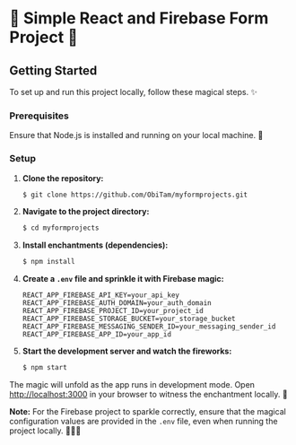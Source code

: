 # 🌟 Simple React and Firebase Form Project 🚀

## Getting Started

To set up and run this project locally, follow these magical steps. ✨

### Prerequisites

Ensure that Node.js is installed and running on your local machine. 🚦

### Setup

1. **Clone the repository:**
    ```bash
    $ git clone https://github.com/ObiTam/myformprojects.git
    ```

2. **Navigate to the project directory:**
    ```bash
    $ cd myformprojects
    ```

3. **Install enchantments (dependencies):**
    ```bash
    $ npm install
    ```

4. **Create a `.env` file and sprinkle it with Firebase magic:**
    ```env
    REACT_APP_FIREBASE_API_KEY=your_api_key
    REACT_APP_FIREBASE_AUTH_DOMAIN=your_auth_domain
    REACT_APP_FIREBASE_PROJECT_ID=your_project_id
    REACT_APP_FIREBASE_STORAGE_BUCKET=your_storage_bucket
    REACT_APP_FIREBASE_MESSAGING_SENDER_ID=your_messaging_sender_id
    REACT_APP_FIREBASE_APP_ID=your_app_id
    ```

5. **Start the development server and watch the fireworks:**
    ```bash
    $ npm start
    ```

The magic will unfold as the app runs in development mode. Open [http://localhost:3000](http://localhost:3000) in your browser to witness the enchantment locally. 🎉

**Note:** For the Firebase project to sparkle correctly, ensure that the magical configuration values are provided in the `.env` file, even when running the project locally. 🧙‍♂️💫
